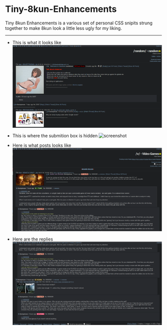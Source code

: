 # Tiny-8kun-Enhancements

Tiny 8kun Enhancements is a various set of personal CSS snipits strung together to make 8kun look a little less ugly for my liking. 

___

* This is what it looks like
![screenshot](https://raw.githubusercontent.com/SlippingGitty/Tiny-8kun-Enhancements/main/screenshots/after.png)

* This is where the submition box is hidden
![screenshot]() 

* Here is what posts looks like 
![screenshot](https://raw.githubusercontent.com/SlippingGitty/Tiny-8kun-Enhancements/main/screenshots/post.png) 

* Here are the replies
![screenshot](https://raw.githubusercontent.com/SlippingGitty/Tiny-8kun-Enhancements/main/screenshots/replies.png) 
